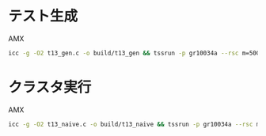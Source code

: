 
# テスト生成
AMX
```sh
icc -g -O2 t13_gen.c -o build/t13_gen && tssrun -p gr10034a --rsc m=50G build/t13_gen 100
```

# クラスタ実行
AMX
```sh
icc -g -O2 t13_naive.c -o build/t13_naive && tssrun -p gr10034a --rsc m=50G build/t13_naive
```

